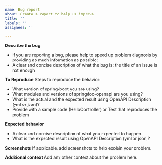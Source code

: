 ```yaml
---
name: Bug report
about: Create a report to help us improve
title: ''
labels: ''
assignees: ''

---
```


**Describe the bug**

- If you are reporting a bug, please help to speed up problem diagnosis by providing as
  much information as possible:
- A clear and concise description of what the bug is: the title of an issue is not enough

**To Reproduce**
Steps to reproduce the behavior:

- What version of spring-boot you are using?
- What modules and versions of springdoc-openapi are you using?
- What is the actual and the expected result using OpenAPI Description (yml or json)?
- Provide with a sample code (HelloController) or Test that reproduces the problem

**Expected behavior**

- A clear and concise description of what you expected to happen.
- What is the expected result using OpenAPI Description (yml or json)?

**Screenshots**
If applicable, add screenshots to help explain your problem.

**Additional context**
Add any other context about the problem here.
